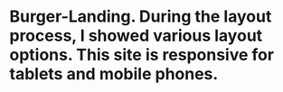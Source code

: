 # Burger-Landing. During the layout process, I showed various layout options. This site is responsive for tablets and mobile phones.
